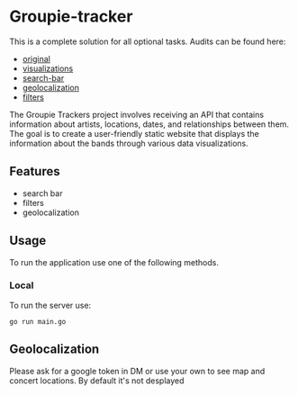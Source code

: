# Groupie-tracker
This is a complete solution for all optional tasks. Audits can be found here:
- [original](https://01.kood.tech/git/root/public/src/branch/master/subjects/groupie-tracker/audit)
- [visualizations](https://github.com/01-edu/public/tree/master/subjects/ascii-art-web/stylize)
- [search-bar](https://01.kood.tech/git/root/public/src/branch/master/subjects/groupie-tracker/search-bar/audit.md)
- [geolocalization](https://01.kood.tech/git/root/public/src/branch/master/subjects/groupie-tracker/geolocalization/audit.md)
- [filters](https://01.kood.tech/git/root/public/src/branch/master/subjects/groupie-tracker/filters/audit.md)

The Groupie Trackers project involves receiving an API that contains information about artists, locations, dates, and relationships between them. The goal is to create a user-friendly static website that displays the information about the bands through various data visualizations.

## Features
- search bar
- filters
- geolocalization

## Usage
To run the application use one of the following methods.
### Local
To run the server use:

```console
go run main.go
```

## Geolocalization

Please ask for a google token in DM or use your own to see map and concert locations. By default it's not desplayed  